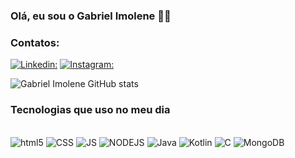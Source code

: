 ### Olá, eu sou o Gabriel Imolene 🫶😄







### Contatos:
[![Linkedin:](https://img.shields.io/badge/LinkedIn-0077B5?style=for-the-badge&logo=linkedin&logoColor=white)](https://www.linkedin.com/feed/)
[![Instagram:](https://img.shields.io/badge/Instagram-E4405F?style=for-the-badge&logo=instagram&logoColor=white)](https://www.instagram.com/g.imolene/)


![Gabriel Imolene GitHub stats](https://github-readme-stats.vercel.app/api?username=GabrielImolene&show_icons=true&theme=transparent)

### Tecnologias que uso no meu dia

<div style="display:inline_block"></br>
<img aling="center" alt="html5" src="https://img.shields.io/badge/HTML5-E34F26?style=for-the-badge&logo=html5&logoColor=black" /> <img aling="center" alt="CSS" src="https://img.shields.io/badge/CSS-239120?&style=for-the-badge&logo=css3&logoColor=black" /> <img aling="center" alt="JS" src="https://img.shields.io/badge/JavaScript-323330?style=for-the-badge&logo=javascript&logoColor=" /> <img aling="center" alt="NODEJS" src="https://img.shields.io/badge/Node.js-43853D?style=for-the-badge&logo=node.js&logoColor=black"/>
<img aling="center" alt="Java" src="https://img.shields.io/badge/Java-ED8B00?style=for-the-badge&logo=openjdk&logoColor=black" /> <img aling="center" alt="Kotlin" src="https://img.shields.io/badge/Kotlin-0095D5?&style=for-the-badge&logo=kotlin&logoColor=black" /> <img aling="center" alt="C" src="https://img.shields.io/badge/C-00599C?style=for-the-badge&logo=c&logoColor=black" /> <img aling="center" alt="MongoDB" src="https://img.shields.io/badge/MongoDB-4EA94B?style=for-the-badge&logo=mongodb&logoColor=black" />

</div>









